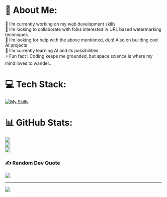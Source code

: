# 💫 About Me:
🔭 I’m currently working on my web development skills<br>👯 I’m looking to collaborate with folks interested in URL based watermarking techniques<br>🤝 I’m looking for help with the above mentioned, duh! Also on building cool AI projects<br>🌱 I’m currently learning AI and its possibilities<br>⚡ Fun fact : Coding keeps me grounded, but space science is where my mind loves to wander...


# 💻 Tech Stack:
[![My Skills](https://skillicons.dev/icons?i=js,html,css,tailwind,react,nodejs,ts,mongodb,azure,linux,java,mysql,postgres,py,threejs,solidity,github,blender,figma,cypress&perline=7)](https://skillicons.dev)

# 📊 GitHub Stats:
![](https://github-readme-stats.vercel.app/api?username=devikamj73&theme=dark&hide_border=false&include_all_commits=false&count_private=false)<br/>
![](https://github-readme-streak-stats.herokuapp.com/?user=devikamj73&theme=dark&hide_border=false)<br/>
![](https://github-readme-stats.vercel.app/api/top-langs/?username=devikamj73&theme=dark&hide_border=false&include_all_commits=false&count_private=false&layout=compact)

### ✍️ Random Dev Quote
![](https://quotes-github-readme.vercel.app/api?type=vetical&theme=gruvbox)

---
[![](https://visitcount.itsvg.in/api?id=devikamj73&icon=6&color=10)](https://visitcount.itsvg.in)

<!-- Proudly created with GPRM ( https://gprm.itsvg.in ) -->
